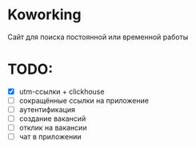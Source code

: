 # Koworking
Сайт для поиска постоянной или временной работы

# TODO:
- [x] utm-ссылки + clickhouse
- [ ] сокращённые ссылки на приложение
- [ ] аутентификация
- [ ] создание вакансий
- [ ] отклик на вакансии
- [ ] чат в приложении
